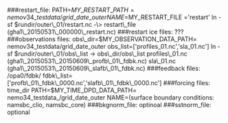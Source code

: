 ###restart\_file:
PATH=$MY\_RESTART\_PATH =  nemov34\_testdata/grid\_date\_outer
NAME=$MY\_RESTART\_FILE ='restart'
ln -sf $rundir/outer\_01/restart.nc -\> restart\_file (gha1\_20150531\_000000\_restart.nc)
###restart ice files: ???
###observations files:
obs\_dir=$MY\_OBSERVATION\_DATA\_PATH= nemov34\_testdata/grid\_date\_outer
obs\_list=['profiles\_01.nc','sla\_01.nc']
  ln -sf $rundir/outer\_01/obs\_list -> obs\_dir/obs\_list
profiles\_01.nc (gha1\_20150531\_20150609\_profb\_01\_fdbk.nc)
sla\_01.nc (gha1\_20150531\_20150609\_slafb\_01\_fdbk.nc)
###feedback files: /opa0/fdbk/
fdbk\_list=['profb\_01\_fdbk\_0000.nc','slafb\_01\_fdbk\_0000.nc']
###forcing files: time_dir
PATH=$MY\_TIME\_DPD\_DATA\_PATH= nemo34\_testdata\_/grid\_date\_outer
NAME=(surface boundary conditions: namsbc\_clio, namsbc\_core)
###bkgnorm\_file: optinoal
###sstnorm\_file: optional